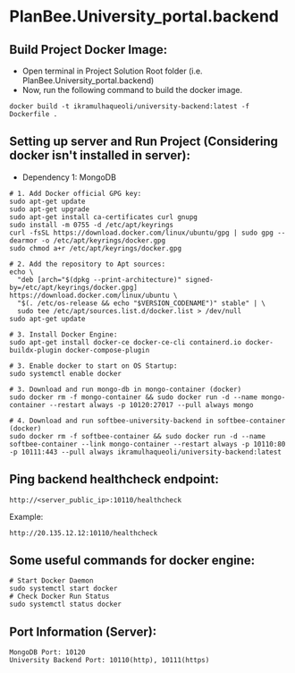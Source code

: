 # PlanBee.University_portal.backend

## Build Project Docker Image:
* Open terminal in Project Solution Root folder (i.e. PlanBee.University_portal.backend)
* Now, run the following command to build the docker image.
```console
docker build -t ikramulhaqueoli/university-backend:latest -f Dockerfile .
```
## Setting up server and Run Project (Considering docker isn't installed in server):
* Dependency 1: MongoDB
```console
# 1. Add Docker official GPG key:
sudo apt-get update
sudo apt-get upgrade
sudo apt-get install ca-certificates curl gnupg
sudo install -m 0755 -d /etc/apt/keyrings
curl -fsSL https://download.docker.com/linux/ubuntu/gpg | sudo gpg --dearmor -o /etc/apt/keyrings/docker.gpg
sudo chmod a+r /etc/apt/keyrings/docker.gpg

# 2. Add the repository to Apt sources:
echo \
  "deb [arch="$(dpkg --print-architecture)" signed-by=/etc/apt/keyrings/docker.gpg] https://download.docker.com/linux/ubuntu \
  "$(. /etc/os-release && echo "$VERSION_CODENAME")" stable" | \
  sudo tee /etc/apt/sources.list.d/docker.list > /dev/null
sudo apt-get update

# 3. Install Docker Engine:
sudo apt-get install docker-ce docker-ce-cli containerd.io docker-buildx-plugin docker-compose-plugin

# 3. Enable docker to start on OS Startup:
sudo systemctl enable docker

# 3. Download and run mongo-db in mongo-container (docker)
sudo docker rm -f mongo-container && sudo docker run -d --name mongo-container --restart always -p 10120:27017 --pull always mongo

# 4. Download and run softbee-university-backend in softbee-container (docker)
sudo docker rm -f softbee-container && sudo docker run -d --name softbee-container --link mongo-container --restart always -p 10110:80 -p 10111:443 --pull always ikramulhaqueoli/university-backend:latest
```
## Ping backend healthcheck endpoint:
```curl
http://<server_public_ip>:10110/healthcheck
```
Example:
```curl
http://20.135.12.12:10110/healthcheck
```
## Some useful commands for docker engine:
```console
# Start Docker Daemon
sudo systemctl start docker
# Check Docker Run Status
sudo systemctl status docker
```
## Port Information (Server):
```
MongoDB Port: 10120
University Backend Port: 10110(http), 10111(https)
```